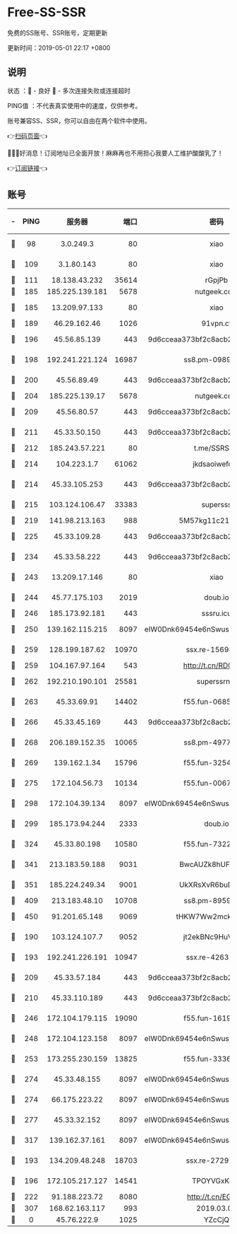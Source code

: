 # Free-SS-SSR

免费的SS账号、SSR账号，定期更新

更新时间：2019-05-01 22:17 +0800

## 说明

状态     ：🙂 - 良好 🙁 - 多次连接失败或连接超时

PING值   ：不代表真实使用中的速度，仅供参考。

账号兼容SS、SSR，你可以自由在两个软件中使用。

👉[扫码页面](https://liesauer.github.io/Free-SS-SSR/)👈

🎉🎉🎉好消息！订阅地址已全面开放！麻麻再也不用担心我要人工维护酸酸乳了！

👉[订阅链接](https://www.liesauer.net/yogurt/subscribe?ACCESS_TOKEN=DAYxR3mMaZAsaqUb)👈

## 账号

|-|PING|服务器|端口|密码|加密方式|区域|
|:----:|:----:|:-----:|-----:|:----:|:----:|:----:|
|🙂|98|3.0.249.3|80|xiao|aes-128-ctr|SG|
|🙂|109|3.1.80.143|80|xiao|aes-128-ctr|SG|
|🙂|111|18.138.43.232|35614|rGpjPb|rc4-md5|SG|
|🙂|185|185.225.139.181|5678|nutgeek.com|rc4-md5|US|
|🙂|185|13.209.97.133|80|xiao|aes-128-ctr|KR|
|🙂|189|46.29.162.46|1026|91vpn.cf|rc4-md5|RU|
|🙂|196|45.56.85.139|443|9d6cceaa373bf2c8acb22e60b6a58be6|aes-256-cfb|US|
|🙂|198|192.241.221.124|16987|ss8.pm-09892876|aes-256-cfb|US|
|🙂|200|45.56.89.49|443|9d6cceaa373bf2c8acb22e60b6a58be6|aes-256-cfb|US|
|🙂|204|185.225.139.17|5678|nutgeek.com|rc4-md5|US|
|🙂|209|45.56.80.57|443|9d6cceaa373bf2c8acb22e60b6a58be6|aes-256-cfb|US|
|🙂|211|45.33.50.150|443|9d6cceaa373bf2c8acb22e60b6a58be6|aes-256-cfb|US|
|🙂|212|185.243.57.221|80|t.me/SSRSUB|rc4-md5|US|
|🙂|214|104.223.1.7|61062|jkdsaoiwefdsa|aes-256-cfb|US|
|🙂|214|45.33.105.253|443|9d6cceaa373bf2c8acb22e60b6a58be6|aes-256-cfb|US|
|🙂|215|103.124.106.47|33383|supersss|aes-256-cfb|US|
|🙂|219|141.98.213.163|988|5M57kg11c214qDmK|chacha20|KR|
|🙂|225|45.33.109.28|443|9d6cceaa373bf2c8acb22e60b6a58be6|aes-256-cfb|US|
|🙂|234|45.33.58.222|443|9d6cceaa373bf2c8acb22e60b6a58be6|aes-256-cfb|US|
|🙂|243|13.209.17.146|80|xiao|aes-128-ctr|KR|
|🙂|244|45.77.175.103|2019|doub.io|aes-128-ctr|SG|
|🙂|246|185.173.92.181|443|sssru.icu|rc4-md5|RU|
|🙂|250|139.162.115.215|8097|eIW0Dnk69454e6nSwuspv9DmS201tQ0D|aes-256-cfb|JP|
|🙂|259|128.199.187.62|10970|ssx.re-15698731|aes-256-cfb|SG|
|🙂|259|104.167.97.164|543|http://t.cn/RD0D7sx|rc4-md5|CA|
|🙂|262|192.210.190.101|25581|superssrnet|aes-256-cfb|US|
|🙂|263|45.33.69.91|14402|f55.fun-06852671|aes-256-cfb|US|
|🙂|266|45.33.45.169|443|9d6cceaa373bf2c8acb22e60b6a58be6|aes-256-cfb|US|
|🙂|268|206.189.152.35|10065|ss8.pm-49772668|aes-256-cfb|SG|
|🙂|269|139.162.1.34|15796|f55.fun-32546278|aes-256-cfb|SG|
|🙂|275|172.104.56.73|10134|f55.fun-00679353|aes-256-cfb|SG|
|🙂|298|172.104.39.134|8097|eIW0Dnk69454e6nSwuspv9DmS201tQ0D|aes-256-cfb|SG|
|🙂|299|185.173.94.244|2333|doub.io|aes-128-ctr|RU|
|🙂|324|45.33.80.198|10580|f55.fun-73220606|aes-256-cfb|US|
|🙂|341|213.183.59.188|9031|BwcAUZk8hUFAkDGN|aes-256-cfb|NL|
|🙂|351|185.224.249.34|9001|UkXRsXvR6buDMG2Y|aes-256-cfb|RU|
|🙂|409|213.183.48.10|10708|ss8.pm-89598736|rc4-md5|RU|
|🙂|450|91.201.65.148|9069|tHKW7Ww2mck9CHQG|aes-256-cfb|IT|
|🙂|190|103.124.107.7|9052|jt2ekBNc9HuVtm2a|aes-256-cfb|US|
|🙂|193|192.241.226.191|10947|ssx.re-42631851|aes-256-cfb|US|
|🙂|209|45.33.57.184|443|9d6cceaa373bf2c8acb22e60b6a58be6|aes-256-cfb|US|
|🙂|210|45.33.110.189|443|9d6cceaa373bf2c8acb22e60b6a58be6|aes-256-cfb|US|
|🙂|246|172.104.179.115|19090|f55.fun-16191924|aes-256-cfb|SG|
|🙂|248|172.104.123.158|8097|eIW0Dnk69454e6nSwuspv9DmS201tQ0D|aes-256-cfb|JP|
|🙂|253|173.255.230.159|13825|f55.fun-33368552|aes-256-cfb|US|
|🙂|274|45.33.48.155|8097|eIW0Dnk69454e6nSwuspv9DmS201tQ0D|aes-256-cfb|US|
|🙂|274|66.175.223.22|8097|eIW0Dnk69454e6nSwuspv9DmS201tQ0D|aes-256-cfb|US|
|🙂|277|45.33.32.152|8097|eIW0Dnk69454e6nSwuspv9DmS201tQ0D|aes-256-cfb|US|
|🙂|317|139.162.37.161|8097|eIW0Dnk69454e6nSwuspv9DmS201tQ0D|aes-256-cfb|SG|
|🙁|193|134.209.48.248|18703|ssx.re-27297085|aes-256-cfb|US|
|🙁|196|172.105.217.127|14541|TPOYVGxKglpi|aes-256-cfb|JP|
|🙁|222|91.188.223.72|8080|http://t.cn/EGJIyrl|rc4-md5|RU|
|🙁|307|168.62.163.117|993|2019.03.07|rc4-md5|US|
|🙁|0|45.76.222.9|1025|YZcCjQ|rc4-md5|JP|
